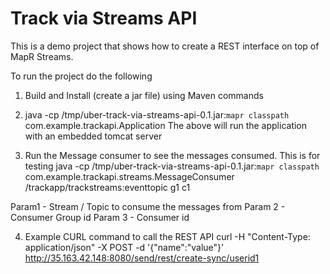 # Track via Streams API

This is a demo project that shows how to create a REST interface on top of MapR Streams.

To run the project do the following

1) Build and Install (create a jar file) using Maven commands

2) java -cp /tmp/uber-track-via-streams-api-0.1.jar:`mapr classpath` com.example.trackapi.Application
The above will run the application with an embedded tomcat server

3) Run the Message consumer to see the messages consumed. This is for testing
java -cp /tmp/uber-track-via-streams-api-0.1.jar:`mapr classpath` com.example.trackapi.streams.MessageConsumer /trackapp/trackstreams:eventtopic g1 c1

Param1 - Stream / Topic to consume the messages from
Param 2 - Consumer Group id
Param 3 - Consumer id

4) Example CURL command to call the REST API
curl -H "Content-Type: application/json"  -X POST -d '{"name":"value"}' http://35.163.42.148:8080/send/rest/create-sync/userid1

